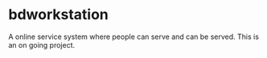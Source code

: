 # bdworkstation
A online service system where people can serve and can be served. This is an on going project.
